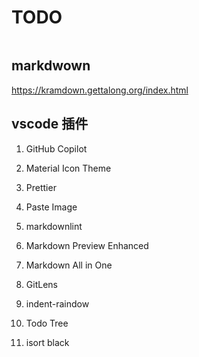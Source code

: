 # TODO

```bash
```

## markdwown

<https://kramdown.gettalong.org/index.html>

## vscode 插件

1. GitHub Copilot
1. Material Icon Theme
1. Prettier
1. Paste Image
1. markdownlint
1. Markdown Preview Enhanced
1. Markdown All in One
1. GitLens
1. indent-raindow
1. Todo Tree

1. isort black
